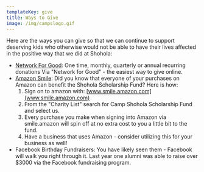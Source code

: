 ```yaml
---
templateKey: give
title: Ways to Give
image: /img/campslogo.gif
---
```


Here are the ways you can give so that we can continue to support deserving kids who otherwise would not be able to have their lives affected in the positive way that we did at Shohola:

- [Network For Good](https://myshohola.networkforgood.com/): One time, monthly, quarterly or annual recurring donations Via "Network for Good" - the easiest way to give online.
- [Amazon Smile](www.smile.amazon.com): Did you know that everyone of your purchases on Amazon can benefit the Shohola Scholarship Fund? Here is how:
  1. Sign on to amazon with: [www.smile.amazon.com](www.smile.amazon.com)
  2. From the "Charity List" search for Camp Shohola Scholarship Fund and select us.
  3. Every purchase you make when signing into Amazon via smile.amazon will spin off at no extra cost to you a little bit to the fund.
  4. Have a business that uses Amazon - consider utilizing this for your business as well!
- Facebook Birthday Fundraisers: You have likely seen them - Facebook will walk you right through it. Last year one alumni was able to raise over \$3000 via the Facebook fundraising program.
